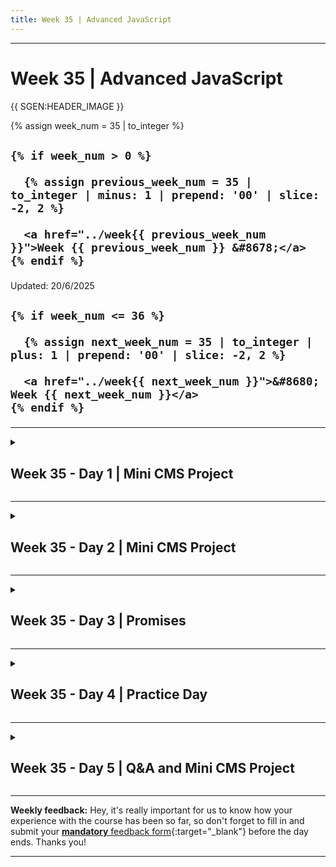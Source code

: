 ```yaml
---
title: Week 35 | Advanced JavaScript
---
```


<hr class="mb-0">

<h1 id="{{ Week 35-Advanced JavaScript | slugify }}">
  <span class="week-prefix">Week 35 |</span> Advanced JavaScript
</h1>

{{ SGEN:HEADER_IMAGE }}

<div class="week-controls">

  {% assign week_num = 35 | to_integer %}

  <h2 class="week-controls__previous_week">

    {% if week_num > 0 %}

      {% assign previous_week_num = 35 | to_integer | minus: 1 | prepend: '00' | slice: -2, 2 %}

      <a href="../week{{ previous_week_num }}">Week {{ previous_week_num }} &#8678;</a>
    {% endif %}

  </h2>

  <span>Updated: 20/6/2025</span>

  <h2 class="week-controls__next_week">

    {% if week_num <= 36 %}

      {% assign next_week_num = 35 | to_integer | plus: 1 | prepend: '00' | slice: -2, 2 %}

      <a href="../week{{ next_week_num }}">&#8680; Week {{ next_week_num }}</a>
    {% endif %}

  </h2>

</div>

---

<!-- Week 35 - Day 1 | Mini CMS Project -->
<details markdown="1">
  <summary>
    <h2>
      <span class="summary-day">Week 35 - Day 1</span> | Mini CMS Project</h2>
  </summary>

### Schedule

  - **Watch the lectures**
  - **Study the suggested material**
  - **Practice on the topics and share your questions**

### Study Plan

  Your instructor will share the video lectures with you. Here are the topics covered:

  - **Part 1:** Decompose our main app into a web server and a database file. Talk about asynchronous code.
  - **Part 2:** Continue our talk on asynchronous code and async/await. Database PRIMARY and FOREIGN keys.

  You can find the lecture code [here](https://github.com/in-tech-gration/build-a-cms-2024/tree/595a9d765bccd8418c7d20926f7730d4b70e7b64){:target="_blank"}

<!-- Summary -->

### Exercises

  - Study: how **import** (ESM) vs **require** (CommonJS) behave in Node (20+)  
    - [Nodejs Docs](https://nodejs.org/api/esm.html#import-statements){:target="_blank"}  
    - `await` is ONLY awaiting for Promises:  
      - `await setTimeout()` `❌`  
      - Convert the async function into a Promise using the `new Promise()` and then await: **await promisifiedSetTimeout()**  
    - Make HTTP requests from the CLI: `cURL` and `wget`  
      - cURL: curl [http://oxylabs.io](http://oxylabs.io){:target="_blank"}  
    - [https://nodejs.org/en/learn/modules/anatomy-of-an-http-transaction](https://nodejs.org/en/learn/modules/anatomy-of-an-http-transaction){:target="_blank"}

  - Tasks/Challenges:  
    - Find out a better way to create and format the output HTML. For example, create a template function: `show_template(page_type,vars)`  
    - Create and return a Login page  
    - Make sure to handle the `req.url` splitting appropriately. Now, if there is no `?user_id=100`, the code breaks  
    - Make sure that if the user is not found in the DB, you get some response  
    - See if you can serve a favicon and some CSS along with the pages  
    - Create a 404 page

  **IMPORTANT:** Make sure to complete all the tasks found in the **daily Progress Sheet** and update the sheet accordingly. Once you've updated the sheet, don't forget to `commit` and `push`. The progress draft sheet for this day is: **/user/week35/progress/progress.draft.w35.d01.csv**

  You should **NEVER** update the `draft` sheets directly, but rather work on a copy of them according to the instructions [found here](../week01/resources/PROGRESS-WORKFLOW.md).


<!-- Extra Resources -->

<!-- Sources and Attributions -->
  
</details>

<hr class="mt-1">

<!-- Week 35 - Day 2 | Mini CMS Project -->
<details markdown="1">
  <summary>
    <h2>
      <span class="summary-day">Week 35 - Day 2</span> | Mini CMS Project</h2>
  </summary>

### Schedule

  - **Practice on the topics and share your questions**

<!-- Study Plan -->

<!-- Summary -->

### Exercises

  Yesterday, we returned some HTML from the web server (web.ts). This was just a simple template String literal. We can abstract this in a function for better re-usability.

  The web server checks the pathname using a basic if conditional and returns a custom HTML. By adding more paths, this code will become complicated and bloated. Maybe you can think of an abstraction so that the request pathname => appropriate HTML works better than the current implementation.

  Starting from [this code](https://github.com/in-tech-gration/build-a-cms-2024/tree/595a9d765bccd8418c7d20926f7730d4b70e7b64){:target="_blank"} on the CMS repository, (1) create a function that returns the HTML content based on the pathname and some dynamic values. (2) Create an abstraction over the server router: `pathname => load data => render HTML`

  **Important:** The code link above, points to a particular commit in the repository. Click the `Code` => `Download Zip` button on GitHub, to download the code as it was in that exact commit.

  **IMPORTANT:** Make sure to complete all the tasks found in the **daily Progress Sheet** and update the sheet accordingly. Once you've updated the sheet, don't forget to `commit` and `push`. The progress draft sheet for this day is: **/user/week35/progress/progress.draft.w35.d02.csv**

  You should **NEVER** update the `draft` sheets directly, but rather work on a copy of them according to the instructions [found here](../week01/resources/PROGRESS-WORKFLOW.md).


<!-- Extra Resources -->

<!-- Sources and Attributions -->
  
</details>

<hr class="mt-1">

<!-- Week 35 - Day 3 | Promises -->
<details markdown="1">
  <summary>
    <h2>
      <span class="summary-day">Week 35 - Day 3</span> | Promises</h2>
  </summary>

### Schedule

  - **Watch the lectures**
  - **Study the suggested material**
  - **Practice on the topics and share your questions**

### Study Plan

  Your instructor will share the video lectures with you. Here are the topics covered:

  - **Part 1:** More about Promises & the Promise Constructor
  - **Part 2:** Chaining Promises

  You can find the lecture code [here](https://github.com/in-tech-gration/build-a-cms-2024/blob/1be5da1820e55ec486aa9d7adfb60a3d53ed57bc/learn/promises.js){:target="_blank"} and [here](https://github.com/in-tech-gration/build-a-cms-2024/blob/1be5da1820e55ec486aa9d7adfb60a3d53ed57bc/learn/promised.to.answer.questions.js){:target="_blank"}

<!-- Summary -->

### Exercises

  - **Study:** [https://developer.mozilla.org/en-US/docs/Web/JavaScript/Reference/Global\_Objects/Promise](https://developer.mozilla.org/en-US/docs/Web/JavaScript/Reference/Global_Objects/Promise){:target="_blank"}  
    - It’s important that you go through the whole document and probably more than once to fully understand the Promise concept.  
      - Equally important to run all the examples mentioned there and tweak them to experiment with variations to get an even better and deeper understanding.  
    - Explore number `#11` from the promises.js reference  
      - Ref: [https://developer.mozilla.org/en-US/docs/Web/JavaScript/Reference/Global\_Objects/Promise/catch](https://developer.mozilla.org/en-US/docs/Web/JavaScript/Reference/Global_Objects/Promise/catch){:target="_blank"}  
      - [https://developer.mozilla.org/en-US/docs/Web/JavaScript/Reference/Global\_Objects/Promise/all](https://developer.mozilla.org/en-US/docs/Web/JavaScript/Reference/Global_Objects/Promise/all){:target="_blank"}  
      - Check all the static `Promise.*` methods

  **IMPORTANT:** Make sure to complete all the tasks found in the **daily Progress Sheet** and update the sheet accordingly. Once you've updated the sheet, don't forget to `commit` and `push`. The progress draft sheet for this day is: **/user/week35/progress/progress.draft.w35.d03.csv**

  You should **NEVER** update the `draft` sheets directly, but rather work on a copy of them according to the instructions [found here](../week01/resources/PROGRESS-WORKFLOW.md).


<!-- Extra Resources -->

<!-- Sources and Attributions -->
  
</details>

<hr class="mt-1">

<!-- Week 35 - Day 4 | Practice Day -->
<details markdown="1">
  <summary>
    <h2>
      <span class="summary-day">Week 35 - Day 4</span> | Practice Day</h2>
  </summary>

### Schedule

  - **Practice on the topics and share your questions**

### Study Plan

  Today is practice day. Practice on the topics covered so far
  and share your thoughts, questions and insights.

  Happy hacking!

<!-- Summary -->

<!-- Exercises -->

<!-- Extra Resources -->

<!-- Sources and Attributions -->
  
</details>

<hr class="mt-1">

<!-- Week 35 - Day 5 | Q&A and Mini CMS Project -->
<details markdown="1">
  <summary>
    <h2>
      <span class="summary-day">Week 35 - Day 5</span> | Q&A and Mini CMS Project</h2>
  </summary>

### Schedule

  - **Watch the lectures**
  - **Study the suggested material**
  - **Practice on the topics and share your questions**

### Study Plan

  Your instructor will share the video lectures with you. Here are the topics covered:

  - **Part 1:** Logical AND and OR operators. How do we connect a domain to our hosted app? Website analytics.
  - **Part 2:** SQL Injection. Mini CMS project: Creating a form for creating content.

  You can find the lecture code [here](https://github.com/in-tech-gration/build-a-cms-2024/tree/4f942b64b86ff5164e8aa5d2bb516676134a8ca6){:target="_blank"} and the logical operator code [here](https://github.com/in-tech-gration/build-a-cms-2024/blob/4f942b64b86ff5164e8aa5d2bb516676134a8ca6/learn/logical.operators.js){:target="_blank"}.

  **Important:** The code link above, points to a particular commit in the repository. Click the `Code` => `Download Zip` button on GitHub, to download the code as it was in that exact commit.  

  **References & Resources:**

  - [SQLite Injection Attacks](https://www.tutlane.com/tutorial/sqlite/sqlite-injection-attacks){:target="_blank"}  
  - [process.cwd()](https://nodejs.org/api/process.html#processcwd){:target="_blank"}, [__dirname](https://nodejs.org/docs/latest/api/modules.html#__dirname){:target="_blank"}, [__filename](https://nodejs.org/docs/latest/api/modules.html#__filename){:target="_blank"}  
  - [https://stackoverflow.com/a/9874415/4861760](https://stackoverflow.com/a/9874415/4861760){:target="_blank"} `process.cwd()` vs `__dirname`  
  - [https://nodejs.org/api/path.html#pathsep](https://nodejs.org/api/path.html#pathsep){:target="_blank"}  
  - [https://nodejs.org/api/path.html#pathnormalizepath](https://nodejs.org/api/path.html#pathnormalizepath){:target="_blank"}  
  - [https://nodejs.org/api/path.html#pathbasenamepath-suffix](https://nodejs.org/api/path.html#pathbasenamepath-suffix){:target="_blank"}

<!-- Summary -->

### Exercises

  - Highly recommended challenges:  
    - Turn callback-based async functions into Promise-based functions  
      - Work with both **.then().catch().finally()** and **async/await/try/catch/finally** syntax  
        - Try to *promisify:*  
          - Node.js fs methods, e.g. turn these `fs.writeFile(cb)`, `fs.readFile(cb)` into something like await `writeFileP()`, `await readFileP(filename)`  
          - The navigator.geolocation methods: [getCurrentPosition](https://developer.mozilla.org/en-US/docs/Web/API/Geolocation/getCurrentPosition){:target="_blank"}  
          - The `new Image()` load/error callbacks  
          - The [XMLHttpRequest](https://developer.mozilla.org/en-US/docs/Web/API/XMLHttpRequest_API/Using_XMLHttpRequest){:target="_blank"} object

  **IMPORTANT:** Make sure to complete all the tasks found in the **daily Progress Sheet** and update the sheet accordingly. Once you've updated the sheet, don't forget to `commit` and `push`. The progress draft sheet for this day is: **/user/week35/progress/progress.draft.w35.d05.csv**

  You should **NEVER** update the `draft` sheets directly, but rather work on a copy of them according to the instructions [found here](../week01/resources/PROGRESS-WORKFLOW.md).


<!-- Extra Resources -->

<!-- Sources and Attributions -->
  
</details>


<hr class="mt-1">

**Weekly feedback:** Hey, it's really important for us to know how your experience with the course has been so far, so don't forget to fill in and submit your [**mandatory** feedback form](https://forms.gle/S6Zg3bbS2uuwsSZF9){:target="_blank"} before the day ends. Thanks you!



---

<!-- COMMENTS: -->
<script src="https://utteranc.es/client.js"
  repo="in-tech-gration/WDX-180"
  issue-term="pathname"
  theme="github-dark"
  crossorigin="anonymous"
  async>
</script>